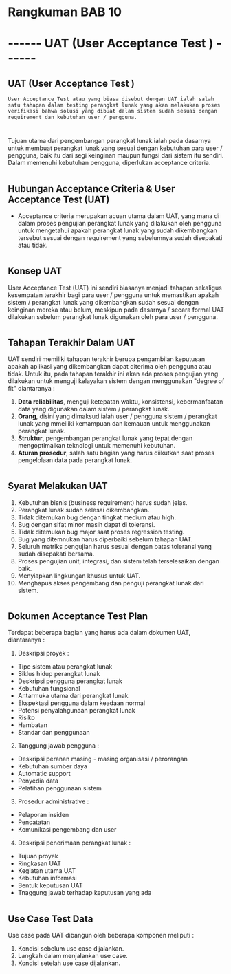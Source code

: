 # Rangkuman BAB 10
# ------     UAT (User Acceptance Test )   ------


## UAT (User Acceptance Test )
    User Acceptance Test atau yang biasa disebut dengan UAT ialah salah satu tahapan dalam testing perangkat lunak yang akan melakukan proses verifikasi bahwa solusi yang dibuat dalam sistem sudah sesuai dengan requirement dan kebutuhan user / pengguna.
#

Tujuan utama dari pengembangan perangkat lunak ialah pada dasarnya untuk membuat perangkat lunak yang sesuai dengan kebutuhan para user / pengguna, baik itu dari segi keinginan maupun fungsi dari sistem itu sendiri. Dalam memenuhi kebutuhan pengguna, diperlukan acceptance criteria.

#

## Hubungan Acceptance Criteria & User Acceptance Test (UAT)

-  Acceptance criteria merupakan acuan utama dalam UAT, yang mana di dalam proses pengujian perangkat lunak yang dilakukan oleh pengguna untuk mengetahui apakah perangkat lunak yang sudah dikembangkan tersebut sesuai dengan requirement yang sebelumnya sudah disepakati atau tidak.

#

## Konsep UAT
User Acceptance Test (UAT) ini sendiri biasanya menjadi tahapan sekaligus kesempatan terakhir bagi para user / pengguna untuk memastikan apakah sistem / perangkat lunak yang dikembangkan sudah sesuai dengan keinginan mereka atau belum, meskipun pada dasarnya / secara formal UAT dilakukan sebelum perangkat lunak digunakan oleh para user / pengguna.

#

## Tahapan Terakhir Dalam UAT
UAT sendiri memiliki tahapan terakhir berupa pengambilan keputusan apakah aplikasi yang dikembangkan dapat diterima oleh pengguna atau tidak. Untuk itu, pada tahapan terakhir ini akan ada proses pengujian yang dilakukan untuk menguji kelayakan sistem dengan menggunakan "degree of fit" diantaranya :
1. <b>Data reliabilitas</b>, menguji ketepatan waktu, konsistensi, kebermanfaatan data yang digunakan dalam sistem / perangkat lunak.
2. <b>Orang</b>, disini yang dimaksud ialah user / pengguna sistem / perangkat lunak yang mmeiliki kemampuan dan kemauan untuk menggunakan perangkat lunak.
3. <b>Struktur</b>, pengembangan perangkat lunak yang tepat dengan mengoptimalkan teknologi untuk memenuhi kebutuhan.
4. <b>Aturan prosedur</b>, salah satu bagian yang harus diikutkan saat proses pengelolaan data pada perangkat lunak.

#

## Syarat Melakukan UAT
1. Kebutuhan bisnis (business requirement) harus sudah jelas.
2. Perangkat lunak sudah selesai dikembangkan.
3. Tidak ditemukan bug dengan tingkat medium atau high.
4. Bug dengan sifat minor masih dapat di toleransi.
5. Tidak ditemukan bug major saat proses regression testing.
6. Bug yang ditemnukan harus diperbaiki sebelum tahapan UAT.
7. Seluruh matriks pengujian harus sesuai dengan batas toleransi yang sudah disepakati bersama.
8. Proses pengujian unit, integrasi, dan sistem telah terselesaikan dengan baik.
9. Menyiapkan lingkungan khusus untuk UAT.
10. Menghapus akses pengembang dan penguji perangkat lunak dari sistem. 

#

## Dokumen Acceptance Test Plan
Terdapat beberapa bagian yang harus ada dalam dokumen UAT, diantaranya :

1. Deskripsi proyek :
-  Tipe sistem atau perangkat lunak
-  Siklus hidup perangkat lunak
-  Deskripsi pengguna perangkat lunak
-  Kebutuhan fungsional
-  Antarmuka utama dari perangkat lunak
-  Ekspektasi pengguna dalam keadaan normal
-  Potensi penyalahgunaan perangkat lunak
-  Risiko
-  Hambatan
-  Standar dan penggunaan

2. Tanggung jawab pengguna :
-  Deskripsi peranan masing - masing organisasi / perorangan
-  Kebutuhan sumber daya
-  Automatic support
-  Penyedia data
-  Pelatihan penggunaan sistem

3. Prosedur administrative :
-  Pelaporan insiden
- Pencatatan
- Komunikasi pengembang dan user

4. Deskripsi penerimaan perangkat lunak :
-  Tujuan proyek
-  Ringkasan UAT
-  Kegiatan utama UAT
-  Kebutuhan informasi
-  Bentuk keputusan UAT
-  Tnaggung jawab terhadap keputusan yang ada

#

## Use Case Test Data
Use case pada UAT dibangun oleh beberapa komponen meliputi :
1. Kondisi sebelum use case dijalankan.
2. Langkah dalam menjalankan use case.
3. Kondisi setelah use case dijalankan.